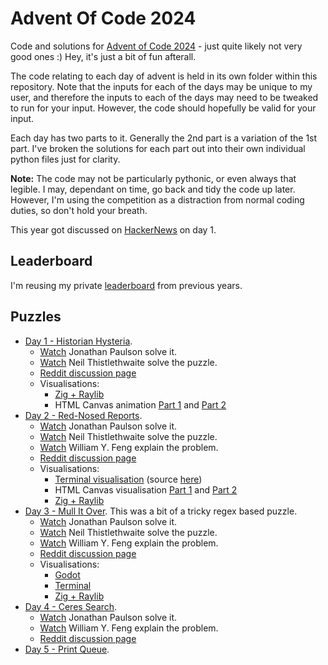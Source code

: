 # Advent Of Code 2024

Code and solutions for [Advent of Code 2024](http://adventofcode.com/2024) - just quite likely not very good ones :) Hey, it's just a bit of fun afterall.

The code relating to each day of advent is held in its own folder within this repository. Note that the inputs for each of the days may be unique to my user, and therefore the inputs to each of the days may need to be tweaked to run for your input. However, the code should hopefully be valid for your input.

Each day has two parts to it. Generally the 2nd part is a variation of the 1st part. I've broken the solutions for each part out into their own individual python files just for clarity.

**Note:** The code may not be particularly pythonic, or even always that legible. I may, dependant on time, go back and tidy the code up later. However, I'm using the competition as a distraction from normal coding duties, so don't hold your breath.

This year got discussed on [HackerNews](https://news.ycombinator.com/item?id=42287231) on day 1.

## Leaderboard

I'm reusing my private [leaderboard](leaderboard.json) from previous years.

## Puzzles

  * [Day 1 - Historian Hysteria](day_01/README.md).
    * [Watch](https://www.youtube.com/watch?v=ym1ae-vBy6g) Jonathan Paulson solve it.
    * [Watch](https://www.youtube.com/watch?v=BMa48ib3ei8) Neil Thistlethwaite solve the puzzle.
    * [Reddit discussion page](https://www.reddit.com/r/adventofcode/comments/1h3vp6n/2024_day_1_solutions/)
    * Visualisations:
      * [Zig + Raylib](https://www.reddit.com/r/adventofcode/comments/1h44x03/2024_day_1zig_raylib_mix_and_match/)
      * HTML Canvas animation [Part 1](https://www.reddit.com/r/adventofcode/comments/1h4dlbo/2024_day_1_part_1_ts_html_canvas_animation/) and [Part 2](https://www.reddit.com/r/adventofcode/comments/1h4do68/2024_day_1_part_2_ts_html_canvas_animation/)
  * [Day 2 - Red-Nosed Reports](day_02/README.md).
    * [Watch](https://www.youtube.com/watch?v=bDUBs_kUEvE) Jonathan Paulson solve it.
    * [Watch](https://www.youtube.com/watch?v=4NRODX4skCM) Neil Thistlethwaite solve the puzzle.
    * [Watch](https://www.youtube.com/watch?v=4NICD495QFE) William Y. Feng explain the problem.
    * [Reddit discussion page](https://www.reddit.com/r/adventofcode/comments/1h4ncyr/2024_day_2_solutions/)
    * Visualisations:
      * [Terminal visualisation](https://www.reddit.com/r/adventofcode/comments/1h4wuuf/2024_day_2_python_terminal_visualization/) (source [here](https://github.com/salt-die/Advent-of-Code/tree/main/2024/visuals/02_Red_Nosed_Reports))
      * HTML Canvas visualisation [Part 1](https://www.reddit.com/r/adventofcode/comments/1h4xbhf/2024_day_2_part_1_ts_html_canvas_animation/) and [Part 2](https://www.reddit.com/r/adventofcode/comments/1h51er6/2024_day_2_part_2_ts_html_canvas_animation/)
      * [Zig + Raylib](https://www.reddit.com/r/adventofcode/comments/1h4xq2y/2024_day_2_part_2zig_raylib_super_multi_tuner/)
  * [Day 3 - Mull It Over](day_03/README.md). This was a bit of a tricky regex based puzzle.
    * [Watch](https://www.youtube.com/watch?v=lCc60XI-QX8) Jonathan Paulson solve it.
    * [Watch](https://www.youtube.com/watch?v=uBup4-4uPBI) Neil Thistlethwaite solve the puzzle.
    * [Watch](https://www.youtube.com/watch?v=83Svq4UB8f4) William Y. Feng explain the problem.
    * [Reddit discussion page](https://www.reddit.com/r/adventofcode/comments/1h5frsp/2024_day_3_solutions/)
    * Visualisations:
      * [Godot](https://www.reddit.com/r/adventofcode/comments/1h6754y/2024_day_3_part_2_godot_day_3_visualization/)
      * [Terminal](https://www.reddit.com/r/adventofcode/comments/1h624yd/2024_day_3_part_2_visualization/)
      * [Zig + Raylib](https://www.reddit.com/r/adventofcode/comments/1h5jse8/2024_day_3_part_2zig_raylib_data_finding_animation/)
  * [Day 4 - Ceres Search](day_04/README.md).
    * [Watch](https://www.youtube.com/watch?v=P1OZJ5ZkLN8) Jonathan Paulson solve it.
    * [Watch](https://www.youtube.com/watch?v=L8lNcd9yQuY) William Y. Feng explain the problem.
    * [Reddit discussion page](https://www.reddit.com/r/adventofcode/comments/1h689qf/2024_day_4_solutions/)
  * [Day 5 - Print Queue](day_05/README.md).